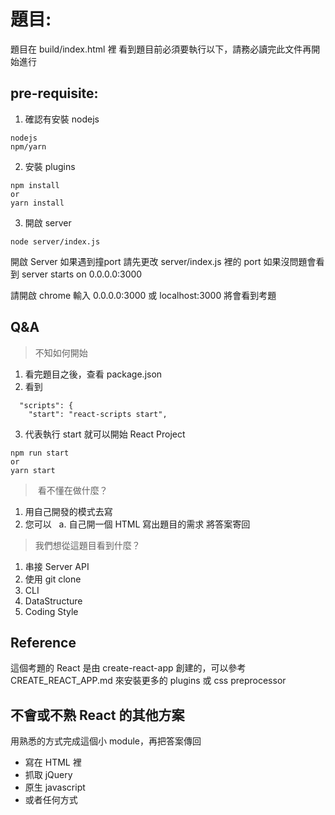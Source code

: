 # 題目:
題目在 build/index.html 裡
看到題目前必須要執行以下，請務必讀完此文件再開始進行

## pre-requisite:
1. 確認有安裝 nodejs
```
nodejs
npm/yarn
```
2. 安裝 plugins
```
npm install
or
yarn install
```
3. 開啟 server
```
node server/index.js
```
開啟 Server 如果遇到撞port 請先更改 server/index.js 裡的 port
如果沒問題會看到 server starts on 0.0.0.0:3000 

請開啟 chrome 輸入 0.0.0.0:3000 或 localhost:3000 將會看到考題

## Q&A
> 不知如何開始
1. 看完題目之後，查看 package.json
2. 看到
```
  "scripts": {
    "start": "react-scripts start",
```
3. 代表執行 start 就可以開始 React Project
```
npm run start
or
yarn start
```

>  看不懂在做什麼？
1. 用自己開發的模式去寫
2. 您可以
   a. 自己開一個 HTML 寫出題目的需求 將答案寄回

> 我們想從這題目看到什麼？
1. 串接 Server API
2. 使用 git clone
3. CLI
4. DataStructure
5. Coding Style

## Reference
這個考題的 React 是由 create-react-app 創建的，可以參考 CREATE_REACT_APP.md 來安裝更多的 plugins 或 css preprocessor

## 不會或不熟 React 的其他方案
用熟悉的方式完成這個小 module，再把答案傳回
- 寫在 HTML 裡
- 抓取 jQuery
- 原生 javascript
- 或者任何方式
